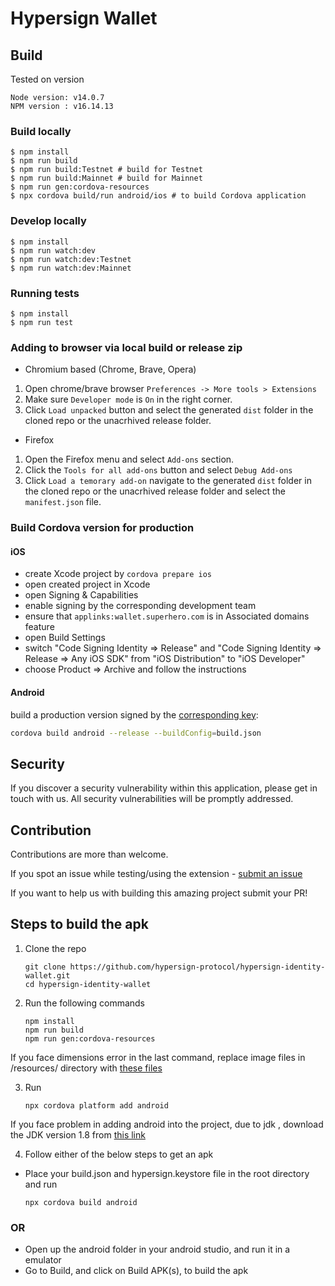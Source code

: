 # Hypersign Wallet


## Build

Tested on version
```
Node version: v14.0.7
NPM version : v16.14.13
```

### Build locally

```
$ npm install
$ npm run build
$ npm run build:Testnet # build for Testnet
$ npm run build:Mainnet # build for Mainnet
$ npm run gen:cordova-resources
$ npx cordova build/run android/ios # to build Cordova application
```

### Develop locally

```
$ npm install
$ npm run watch:dev
$ npm run watch:dev:Testnet
$ npm run watch:dev:Mainnet
```

### Running tests

```
$ npm install
$ npm run test
```

### Adding to browser via local build or release zip

- Chromium based (Chrome, Brave, Opera)

1. Open chrome/brave browser `Preferences -> More tools > Extensions`
2. Make sure `Developer mode` is `On` in the right corner.
3. Click `Load unpacked` button and select the generated `dist` folder in the cloned repo or the unacrhived release folder.

- Firefox

1. Open the Firefox menu and select `Add-ons` section.
2. Click the `Tools for all add-ons` button and select `Debug Add-ons`
3. Click `Load a temorary add-on` navigate to the generated `dist` folder in the cloned repo or the unacrhived release folder and select the `manifest.json` file.

### Build Cordova version for production

#### iOS

- create Xcode project by `cordova prepare ios`
- open created project in Xcode
- open Signing & Capabilities
- enable signing by the corresponding development team
- ensure that `applinks:wallet.superhero.com` is in Associated domains feature
- open Build Settings
- switch "Code Signing Identity => Release" and "Code Signing Identity => Release => Any iOS SDK" from "iOS Distribution" to "iOS Developer"
- choose Product => Archive and follow the instructions

#### Android

build a production version signed by the [corresponding key](https://cordova.apache.org/docs/en/latest/guide/platforms/android/#using-buildjson):

```bash
cordova build android --release --buildConfig=build.json
```

## Security

If you discover a security vulnerability within this application, please get in touch with us. All security vulnerabilities will be promptly addressed.

## Contribution

Contributions are more than welcome.

If you spot an issue while testing/using the extension - [submit an issue](https://github.com/aeternity/superhero-wallet/issues)

If you want to help us with building this amazing project submit your PR!

## Steps to build the apk

1. Clone the repo

   ```
   git clone https://github.com/hypersign-protocol/hypersign-identity-wallet.git
   cd hypersign-identity-wallet
   ```

2. Run the following commands
   ```
   npm install
   npm run build
   npm run gen:cordova-resources
   ```

If you face dimensions error in the last command, replace image files in /resources/ directory with [these files](https://drive.google.com/file/d/1OZzAJ_GHOk34SpqBg0ArmZG-Dcml5EbY/view?usp=sharing)

3. Run

   ```
   npx cordova platform add android
   ```

If you face problem in adding android into the project, due to jdk ,
download the JDK version 1.8 from [this link](https://www.oracle.com/java/technologies/javase-jdk16-downloads.html)

4. Follow either of the below steps to get an apk

- Place your build.json and hypersign.keystore file in the root directory and run
  ```
  npx cordova build android
  ```

### OR

- Open up the android folder in your android studio, and run it in a emulator
- Go to Build, and click on Build APK(s), to build the apk

```

```
